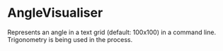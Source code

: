 # AngleVisualiser
Represents an angle in a text grid (default: 100x100) in a command line. Trigonometry is being used in the process.
